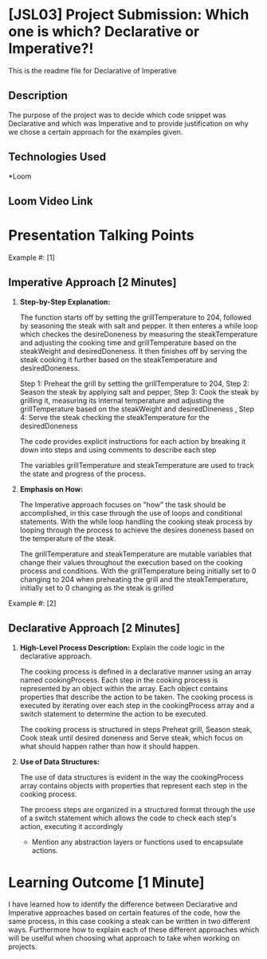 # [JSL03] Project Submission: Which one is which? Declarative or Imperative?!

This is the readme file for Declarative of Imperative

## Description

The purpose of the project was to decide which code snippet was Declarative and which was Imperative and to provide justification on why we chose a certain approach for the examples given.

## Technologies Used

\*Loom

## Loom Video Link



# Presentation Talking Points

Example #: [1]

## Imperative Approach [2 Minutes]

1. **Step-by-Step Explanation:**

   The function starts off by setting the grillTemperature to 204, followed by seasoning the steak with salt and pepper. It
   then enteres a while loop which checkes the desireDoneness by measuring the steakTemperature and adjusting the cooking time
   and grillTemperature based on the steakWeight and desiredDoneness. It then finishes off by serving the steak cooking it
   further based on the steakTemperature and desiredDoneness.

   Step 1: Preheat the grill by setting the grillTemperature to 204, Step 2: Season the steak by applying salt and pepper,
   Step 3: Cook the steak by grilling it, measuring its internal temperature and adjusting the grillTemperature based on
   the steakWeight and desiredDineness , Step 4: Serve the steak checking the steakTemperature for the desiredDoneness

   The code provides explicit instructions for each action by breaking it down into steps and using comments to describe each
   step

   The variables grillTemperature and steakTemperature are used to track the state and progress of the process.

2. **Emphasis on How:**

   The Imperative approach focuses on "how" the task should be accomplished, in this case through the use of loops and
   conditional statements. With the while loop handling the cooking steak process by looping through the process to achieve
   the desires doneness based on the temperature of the steak.

   The grillTemperature and steakTemperature are mutable variables that change their values throughout the execution based
   on the cooking process and conditions. With the grillTemperature being initially set to 0 changing to 204 when preheating
   the grill and the steakTemperature, initially set to 0 changing as the steak is grilled

Example #: [2]

## Declarative Approach [2 Minutes]

1. **High-Level Process Description:** Explain the code logic in the declarative approach.

   The cooking process is defined in a declarative manner using an array named cookingProcess. Each step in the cooking
   process
   is represented by an object within the array. Each object contains properties that describe the action to be taken. The
   cooking process is executed by iterating over each step in the cookingProcess array and a switch statement to determine
   the action to be executed.

   The cooking process is structured in steps Preheat grill, Season steak, Cook steak until desired doneness and Serve steak,
   which focus on what should happen rather than how it should happen.

2. **Use of Data Structures:**

   The use of data structures is evident in the way the cookingProcess array contains objects with properties that
   represent each step in the cooking process.

   The prcoess steps are organized in a structured format through the use of a switch statement which allows the code to
   check each step's action, executing it accordingly

   - Mention any abstraction layers or functions used to encapsulate actions.

# Learning Outcome [1 Minute]

I have learned how to identify the difference between Declarative and Imperative approaches based on certain features of the
code, how the same process, in this case cooking a steak can be written in two different ways. Furthermore how to explain
each of these different approaches which will be uselful when choosing what approach to take when working on projects.
